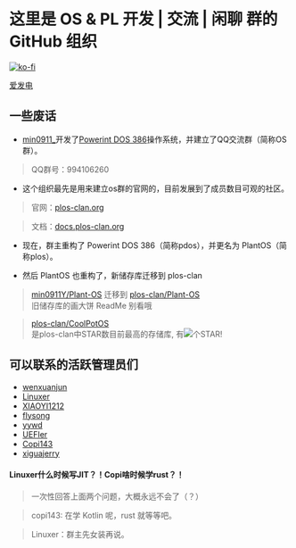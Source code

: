 # 这里是 OS & PL 开发 | 交流 | 闲聊 群的 GitHub 组织

[![ko-fi](https://ko-fi.com/img/githubbutton_sm.svg)](https://ko-fi.com/F2F4186F89)

[爱发电](https://afdian.com/a/plos-clan)

## 一些废话

* [min0911_](https://github.com/min0911Y)开发了[Powerint DOS 386](https://github.com/zhouzhihaos/Powerint-DOS-386)操作系统，并建立了QQ交流群（简称OS群）。

> QQ群号：994106260

* 这个组织最先是用来建立os群的官网的，目前发展到了成员数目可观的社区。

> 官网：[plos-clan.org](https://plos-clan.org/)

> 文档：[docs.plos-clan.org](https://docs.plos-clan.org/)

* 现在，群主重构了 Powerint DOS 386（简称pdos），并更名为 PlantOS（简称plos）。

* 然后 PlantOS 也重构了，新储存库迁移到 plos-clan

> [min0911Y/Plant-OS](https://github.com/min0911Y/Plant-OS) 迁移到 [plos-clan/Plant-OS](https://github.com/plos-clan/Plant-OS) <br>
> 旧储存库的画大饼 ReadMe 别看哦

> [plos-clan/CoolPotOS](https://github.com/plos-clan/CoolPotOS) <br>
> 是plos-clan中STAR数目前最高的存储库, 有![](https://badgen.net/github/stars/plos-clan/CoolPotOS)个STAR!

## 可以联系的活跃管理员们
* [wenxuanjun](https://github.com/wenxuanjun)
* [Linuxer](https://github.com/CLimber-Rong)
* [XIAOYI1212](https://github.com/XIAOYI1212)
* [flysong](https://github.com/theflysong)
* [yywd](https://github.com/yywd123)
* [UEFIer](https://github.com/zzjrabbit)
* [Copi143](https://github.com/copi143)
* [xiguajerry](https://github.com/xiguajerry)

#### Linuxer什么时候写JIT？！Copi啥时候学rust？！

> 一次性回答上面两个问题，大概永远不会了（？）

> copi143: 在学 Kotlin 呢，rust 就等等吧。

> Linuxer：群主先女装再说。
